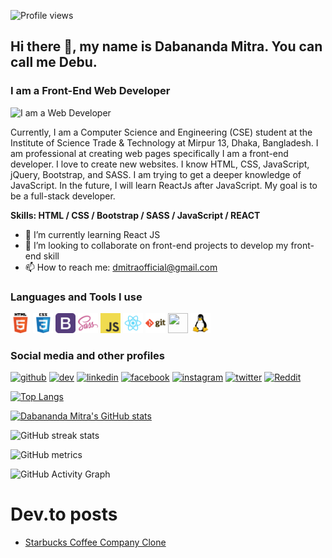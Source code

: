 ![Profile views](https://gpvc.arturio.dev/dabananda)  

## Hi there 👋, my name is Dabananda Mitra. You can call me Debu.
### I am a Front-End Web Developer

![I am a Web Developer](https://res.cloudinary.com/djz3p8sux/image/upload/v1630249937/image/dabananda-mitra-github-cover-image_lgsxr7.png)

Currently, I am a Computer Science and Engineering (CSE) student at the Institute of Science Trade & Technology at Mirpur 13, Dhaka, Bangladesh. I am professional at creating web pages specifically I am a front-end developer. I love to create new websites. I know HTML, CSS, JavaScript, jQuery, Bootstrap, and SASS. I am trying to get a deeper knowledge of JavaScript. In the future, I will learn ReactJs after JavaScript. My goal is to be a full-stack developer.

**Skills: HTML / CSS / Bootstrap / SASS / JavaScript / REACT**

- 🌱 I’m currently learning React JS 
- 👯 I’m looking to collaborate on front-end projects to develop my front-end skill 
- 📫 How to reach me: dmitraofficial@gmail.com 

### Languages and Tools I use

<img height="32" width="32" src="https://raw.githubusercontent.com/github/explore/80688e429a7d4ef2fca1e82350fe8e3517d3494d/topics/html/html.png" />   <img height="32" width="32" src="https://raw.githubusercontent.com/github/explore/80688e429a7d4ef2fca1e82350fe8e3517d3494d/topics/css/css.png" />   <img height="32" width="32" src="https://raw.githubusercontent.com/github/explore/80688e429a7d4ef2fca1e82350fe8e3517d3494d/topics/bootstrap/bootstrap.png" />   <img height="32" width="32" src="https://raw.githubusercontent.com/github/explore/80688e429a7d4ef2fca1e82350fe8e3517d3494d/topics/sass/sass.png" />   <img height="32" width="32" src="https://raw.githubusercontent.com/github/explore/80688e429a7d4ef2fca1e82350fe8e3517d3494d/topics/javascript/javascript.png" />   <img height="32" width="32" src="https://raw.githubusercontent.com/github/explore/80688e429a7d4ef2fca1e82350fe8e3517d3494d/topics/react/react.png" />   <img height="32" width="32" src="https://raw.githubusercontent.com/github/explore/80688e429a7d4ef2fca1e82350fe8e3517d3494d/topics/git/git.png" />   <img height="32" width="32" src="https://res.cloudinary.com/djz3p8sux/image/upload/v1630258444/image/vscode_qebh9j.svg" />   <img height="32" width="32" src="https://raw.githubusercontent.com/github/explore/80688e429a7d4ef2fca1e82350fe8e3517d3494d/topics/linux/linux.png" />

### Social media and other profiles

[<img src='https://cdn.jsdelivr.net/npm/simple-icons@3.0.1/icons/github.svg' alt='github' height='40'>](https://github.com/dabananda)  [<img src='https://cdn.jsdelivr.net/npm/simple-icons@3.0.1/icons/dev-dot-to.svg' alt='dev' height='40'>](https://dev.to/https://dev.to/dabanandamitra)  [<img src='https://cdn.jsdelivr.net/npm/simple-icons@3.0.1/icons/linkedin.svg' alt='linkedin' height='40'>](https://www.linkedin.com/in/https://www.linkedin.com/in/dabanandamitra//)  [<img src='https://cdn.jsdelivr.net/npm/simple-icons@3.0.1/icons/facebook.svg' alt='facebook' height='40'>](https://www.facebook.com/https://www.facebook.com/dabananda.mitra.98/)  [<img src='https://cdn.jsdelivr.net/npm/simple-icons@3.0.1/icons/instagram.svg' alt='instagram' height='40'>](https://www.instagram.com/https://www.instagram.com/dabananda.mitra//)  [<img src='https://cdn.jsdelivr.net/npm/simple-icons@3.0.1/icons/twitter.svg' alt='twitter' height='40'>](https://twitter.com/https://twitter.com/dabanandamitra)  [<img src='https://cdn.jsdelivr.net/npm/simple-icons@3.0.1/icons/reddit.svg' alt='Reddit' height='40'>](https://www.reddit.com/user/https://www.reddit.com/user/dabanandamitra)  

<!-- <a href='https://github.com/pricing'><img src='https://raw.githubusercontent.com/acervenky/animated-github-badges/master/assets/pro.gif' width='40' height='40'></a>  -->

<!-- [![trophy](https://github-profile-trophy.vercel.app/?username=dabananda)](https://github.com/ryo-ma/github-profile-trophy) -->

[![Top Langs](https://github-readme-stats.vercel.app/api/top-langs/?username=dabananda)](https://github.com/anuraghazra/github-readme-stats)

[![Dabananda Mitra's GitHub stats](https://github-readme-stats.vercel.app/api?username=dabananda&show_icons=true&theme=tokyonight&count_private=true)](https://github.com/dabananda/github-readme-stats) 

![GitHub streak stats](https://github-readme-streak-stats.herokuapp.com/?user=dabananda)

![GitHub metrics](https://metrics.lecoq.io/dabananda)  

![GitHub Activity Graph](https://activity-graph.herokuapp.com/graph?username=dabananda)   

# Dev.to posts
<!-- BLOG-POST-LIST:START -->
- [Starbucks Coffee Company Clone](https://dev.to/dabanandamitra/starbucks-coffee-company-clone-3ldk)
<!-- BLOG-POST-LIST:END -->
